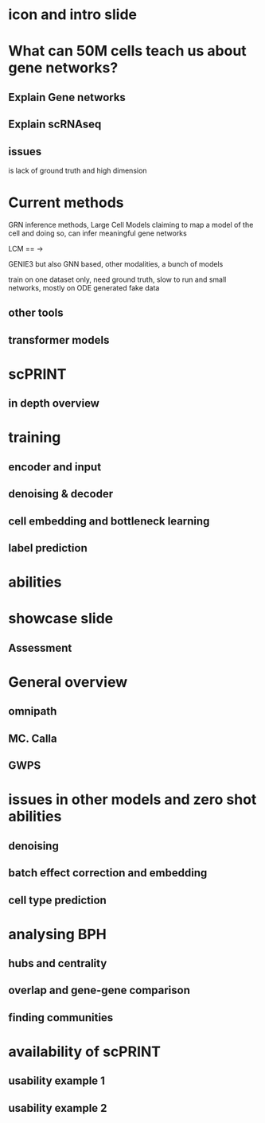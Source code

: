# icon and intro slide

# What can 50M cells teach us about gene networks? 

## Explain Gene networks

## Explain scRNAseq

## issues 

is lack of ground truth and high dimension

# Current methods

GRN inference methods, Large Cell Models claiming to map a model of the cell and doing so, can infer meaningful gene networks

LCM == ->

GENIE3 but also GNN based, other modalities, a bunch of models

train on one dataset only, need ground truth, slow to run and small networks, mostly on ODE generated fake data



## other tools

## transformer models

# scPRINT

## in depth overview

# training

## encoder and input

## denoising & decoder

## cell embedding and bottleneck learning

## label prediction

# abilities

# showcase slide

## Assessment

# General overview

## omnipath

## MC. Calla

## GWPS

# issues in other models and zero shot abilities

## denoising

## batch effect correction and embedding

## cell type prediction

# analysing BPH

## hubs and centrality

## overlap and gene-gene comparison

## finding communities

# availability of scPRINT

## usability example 1

## usability example 2


